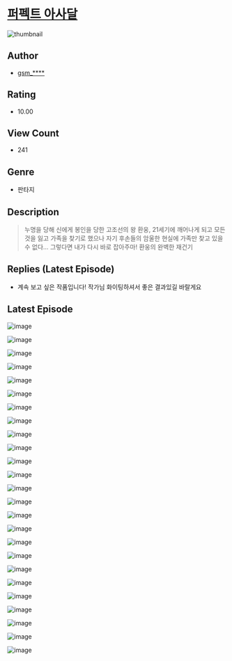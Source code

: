 # [퍼펙트 아사달](https://comic.naver.com/bestChallenge/list?titleId=810101)
![thumbnail](https://image-comic.pstatic.net/user_contents_data/challenge_comic/2023/05/23/upload_3774967772412852068_480x623.jpeg)

## Author
- [gsm_****](https://comic.naver.com/artistTitle?id=366797)

## Rating
- 10.00

## View Count
- 241

## Genre
- 판타지

## Description
> 누명을 당해 신에게 봉인을 당한 고조선의 왕 환웅, 21세기에 깨어나게 되고 모든 것을 잃고 가족을 찾기로 했으나 자기 후손들의 암울한 현실에 가족만 찾고 있을 수 없다… 그렇다면 내가 다시 바로 잡아주마! 환웅의 완벽한 재건기

## Replies (Latest Episode)
- 계속 보고 싶은 작품입니다! 작가님 화이팅하셔서 좋은 결과있길 바랄게요

## Latest Episode
![image](https://image-comic.pstatic.net/user_contents_data/challenge_comic/2023/05/23/366797/upload_7003159217426543972.jpeg)

![image](https://image-comic.pstatic.net/user_contents_data/challenge_comic/2023/05/23/366797/upload_7090412264781918265.jpeg)

![image](https://image-comic.pstatic.net/user_contents_data/challenge_comic/2023/05/23/366797/upload_4122030833822818616.jpeg)

![image](https://image-comic.pstatic.net/user_contents_data/challenge_comic/2023/05/23/366797/upload_7089564347352233058.jpeg)

![image](https://image-comic.pstatic.net/user_contents_data/challenge_comic/2023/05/23/366797/upload_4123438195874871653.jpeg)

![image](https://image-comic.pstatic.net/user_contents_data/challenge_comic/2023/05/23/366797/upload_3847819248189125945.jpeg)

![image](https://image-comic.pstatic.net/user_contents_data/challenge_comic/2023/05/23/366797/upload_3762820389306643761.jpeg)

![image](https://image-comic.pstatic.net/user_contents_data/challenge_comic/2023/05/23/366797/upload_7365136230699249712.jpeg)

![image](https://image-comic.pstatic.net/user_contents_data/challenge_comic/2023/05/23/366797/upload_7363448270031708471.jpeg)

![image](https://image-comic.pstatic.net/user_contents_data/challenge_comic/2023/05/23/366797/upload_7291666675558212914.jpeg)

![image](https://image-comic.pstatic.net/user_contents_data/challenge_comic/2023/05/23/366797/upload_7293639409066455858.jpeg)

![image](https://image-comic.pstatic.net/user_contents_data/challenge_comic/2023/05/23/366797/upload_3689399598451811172.jpeg)

![image](https://image-comic.pstatic.net/user_contents_data/challenge_comic/2023/05/23/366797/upload_3919932011048035123.jpeg)

![image](https://image-comic.pstatic.net/user_contents_data/challenge_comic/2023/05/23/366797/upload_7004000554258544693.jpeg)

![image](https://image-comic.pstatic.net/user_contents_data/challenge_comic/2023/05/23/366797/upload_7149295307944506723.jpeg)

![image](https://image-comic.pstatic.net/user_contents_data/challenge_comic/2023/05/23/366797/upload_7365183304380015416.jpeg)

![image](https://image-comic.pstatic.net/user_contents_data/challenge_comic/2023/05/23/366797/upload_7363495583340913464.jpeg)

![image](https://image-comic.pstatic.net/user_contents_data/challenge_comic/2023/05/23/366797/upload_3991371679453569380.jpeg)

![image](https://image-comic.pstatic.net/user_contents_data/challenge_comic/2023/05/23/366797/upload_7004894255381622833.jpeg)

![image](https://image-comic.pstatic.net/user_contents_data/challenge_comic/2023/05/23/366797/upload_3473179356949406308.jpeg)

![image](https://image-comic.pstatic.net/user_contents_data/challenge_comic/2023/05/23/366797/upload_3761689181625464678.jpeg)

![image](https://image-comic.pstatic.net/user_contents_data/challenge_comic/2023/05/23/366797/upload_3630527343542743396.jpeg)

![image](https://image-comic.pstatic.net/user_contents_data/challenge_comic/2023/05/23/366797/upload_3486459241263346996.jpeg)

![image](https://image-comic.pstatic.net/user_contents_data/challenge_comic/2023/05/23/366797/upload_3775195581658706742.jpeg)

![image](https://image-comic.pstatic.net/user_contents_data/challenge_comic/2023/05/23/366797/upload_4120852364290963250.jpeg)
